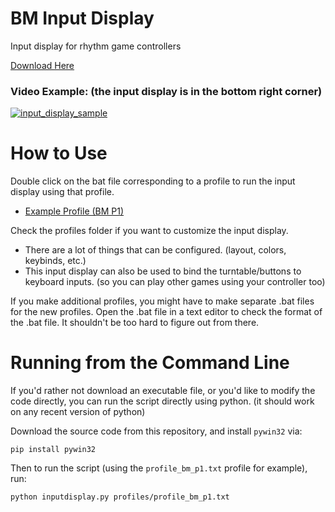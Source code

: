 # BM Input Display
Input display for rhythm game controllers

[Download Here](https://ci.appveyor.com/project/wcko87/bm-input-display/build/artifacts)

### Video Example: (the input display is in the bottom right corner)

[![input_display_sample](https://user-images.githubusercontent.com/27341392/71674633-b9208480-2d49-11ea-8fa8-194ee5bbfe06.png)](https://thumbs.gfycat.com/PositivePoorAsiaticmouflon-mobile.mp4)


# How to Use

Double click on the bat file corresponding to a profile to run the input display using that profile.
- [Example Profile (BM P1)](https://raw.githubusercontent.com/wcko87/bm-input-display/master/profiles/profile_bm_p1.txt)

Check the profiles folder if you want to customize the input display.
- There are a lot of things that can be configured. (layout, colors, keybinds, etc.)
- This input display can also be used to bind the turntable/buttons to keyboard inputs. (so you can play other games using your controller too)

If you make additional profiles, you might have to make separate .bat files for the new profiles. Open the .bat file in a text editor to check the format of the .bat file. It shouldn't be too hard to figure out from there.


# Running from the Command Line
If you'd rather not download an executable file, or you'd like to modify the code directly, you can run the script directly using python. (it should work on any recent version of python)

Download the source code from this repository, and install `pywin32` via:
```
pip install pywin32
```

Then to run the script (using the `profile_bm_p1.txt` profile for example), run:
```
python inputdisplay.py profiles/profile_bm_p1.txt
```
